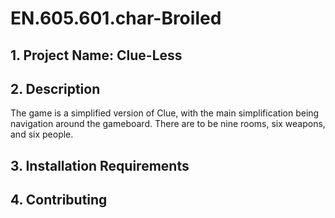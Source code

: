 # EN.605.601.char-Broiled

## 1. Project Name: Clue-Less

## 2. Description

The game is a simplified version of Clue, with the main simplification being navigation around the gameboard. There are to be nine rooms, six weapons, and six people.

## 3. Installation Requirements

## 4. Contributing
